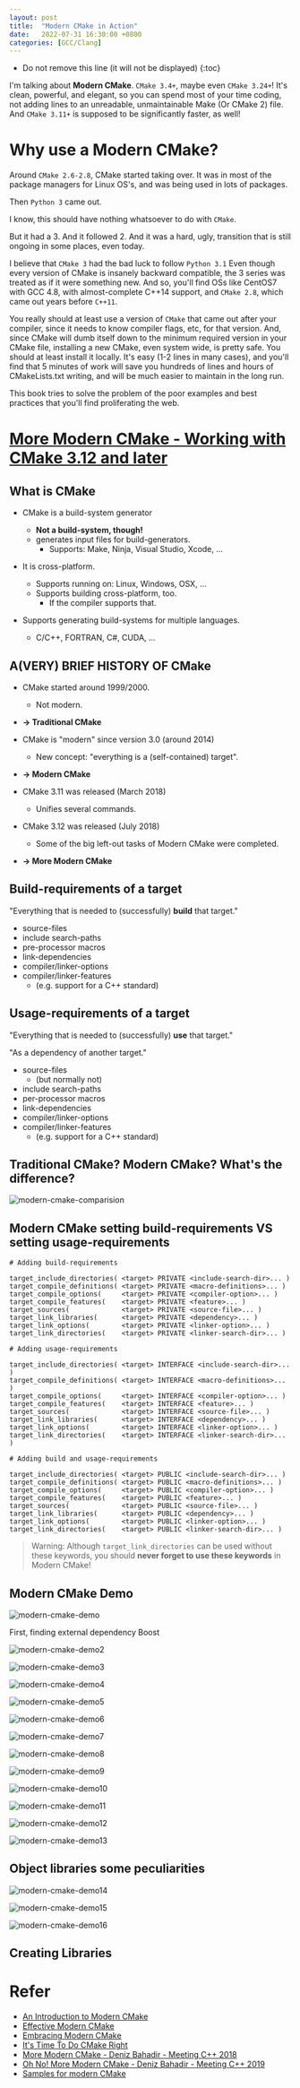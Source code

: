 ```yaml
---
layout: post
title:  "Modern CMake in Action"
date:   2022-07-31 16:30:00 +0800
categories: [GCC/Clang]
---
```


* Do not remove this line (it will not be displayed)
{:toc}

I'm talking about **Modern CMake**. `CMake 3.4+`, maybe even `CMake 3.24+`! It's clean, powerful, and elegant, so you can spend most of your time coding, not adding lines to an unreadable, unmaintainable Make (Or CMake 2) file. And `CMake 3.11+` is supposed to be significantly faster, as well!


# Why use a Modern CMake?

Around `CMake 2.6-2.8`, CMake started taking over. It was in most of the package managers for Linux OS's, and was being used in lots of packages.

Then `Python 3` came out.

I know, this should have nothing whatsoever to do with `CMake`.

But it had a 3. And it followed 2. And it was a hard, ugly, transition that is still ongoing in some places, even today.

I believe that `CMake 3` had the bad luck to follow `Python 3.1` Even though every version of CMake is insanely backward compatible, the 3 series was treated as if it were something new. And so, you'll find OSs like CentOS7 with GCC 4.8, with almost-complete C++14 support, and `CMake 2.8`, which came out years before `C++11`.

You really should at least use a version of `CMake` that came out after your compiler, since it needs to know compiler flags, etc, for that version. And, since CMake will dumb itself down to the minimum required version in your CMake file, installing a new CMake, even system wide, is pretty safe. You should at least install it locally. It's easy (1-2 lines in many cases), and you'll find that 5 minutes of work will save you hundreds of lines and hours of CMakeLists.txt writing, and will be much easier to maintain in the long run.

This book tries to solve the problem of the poor examples and best practices that you'll find proliferating the web.

# [More Modern CMake - Working with CMake 3.12 and later](https://www.youtube.com/watch?v=y7ndUhdQuU8)

## What is CMake

* CMake is a build-system generator
    + **Not a build-system, though!**
    + generates input files for build-generators.
        - Supports: Make, Ninja, Visual Studio, Xcode, ...

* It is cross-platform.
    + Supports running on: Linux, Windows, OSX, ...
    + Supports building cross-platform, too.
        - If the compiler supports that.

* Supports generating build-systems for multiple languages.
    + C/C++, FORTRAN, C#, CUDA, ...

## A(VERY) BRIEF HISTORY OF CMake

* CMake started around 1999/2000.
    + Not modern.
* **-> Traditional CMake**

* CMake is "modern" since version 3.0 (around 2014)
    + New concept: "everything is a (self-contained) target".
* **-> Modern CMake**

* CMake 3.11 was released (March 2018)
    + Unifies several commands.
* CMake 3.12 was released (July 2018)
    + Some of the big left-out tasks of Modern CMake were completed.
* **-> More Modern CMake**


## Build-requirements of a target

"Everything that is needed to (successfully) **build** that target."

* source-files
* include search-paths
* pre-processor macros
* link-dependencies
* compiler/linker-options
* compiler/linker-features
    + (e.g. support for a C++ standard)

## Usage-requirements of a target

"Everything that is needed to (successfully) **use** that target."

"As a dependency of another target."

* source-files
    + (but normally not)
* include search-paths
* per-processor macros
* link-dependencies
* compiler/linker-options
* compiler/linker-features
    + (e.g. support for a C++ standard)

## Traditional CMake? Modern CMake? What's the difference?

![modern-cmake-comparision](/assets/images/202208/modern-cmake-comparision.png)

## Modern CMake setting build-requirements VS setting usage-requirements

```
# Adding build-requirements

target_include_directories( <target> PRIVATE <include-search-dir>... )
target_compile_definitions( <target> PRIVATE <macro-definitions>... )
target_compile_options(     <target> PRIVATE <compiler-option>... )
target_compile_features(    <target> PRIVATE <feature>... )
target_sources(             <target> PRIVATE <source-file>... )
target_link_libraries(      <target> PRIVATE <dependency>... )
target_link_options(        <target> PRIVATE <linker-option>... )
target_link_directories(    <target> PRIVATE <linker-search-dir>... )

# Adding usage-requirements

target_include_directories( <target> INTERFACE <include-search-dir>... )
target_compile_definitions( <target> INTERFACE <macro-definitions>... )
target_compile_options(     <target> INTERFACE <compiler-option>... )
target_compile_features(    <target> INTERFACE <feature>... )
target_sources(             <target> INTERFACE <source-file>... )
target_link_libraries(      <target> INTERFACE <dependency>... )
target_link_options(        <target> INTERFACE <linker-option>... )
target_link_directories(    <target> INTERFACE <linker-search-dir>... )

# Adding build and usage-requirements

target_include_directories( <target> PUBLIC <include-search-dir>... )
target_compile_definitions( <target> PUBLIC <macro-definitions>... )
target_compile_options(     <target> PUBLIC <compiler-option>... )
target_compile_features(    <target> PUBLIC <feature>... )
target_sources(             <target> PUBLIC <source-file>... )
target_link_libraries(      <target> PUBLIC <dependency>... )
target_link_options(        <target> PUBLIC <linker-option>... )
target_link_directories(    <target> PUBLIC <linker-search-dir>... )
```

> Warning: Although `target_link_directories` can be used without these keywords, you should **never forget to use these keywords** in Modern CMake!

## Modern CMake Demo

![modern-cmake-demo](/assets/images/202208/modern-cmake-demo.png)

First, finding external dependency Boost

![modern-cmake-demo2](/assets/images/202208/modern-cmake-demo2.png)

![modern-cmake-demo3](/assets/images/202208/modern-cmake-demo3.png)

![modern-cmake-demo4](/assets/images/202208/modern-cmake-demo4.png)

![modern-cmake-demo5](/assets/images/202208/modern-cmake-demo5.png)

![modern-cmake-demo6](/assets/images/202208/modern-cmake-demo6.png)

![modern-cmake-demo7](/assets/images/202208/modern-cmake-demo7.png)

![modern-cmake-demo8](/assets/images/202208/modern-cmake-demo8.png)

![modern-cmake-demo9](/assets/images/202208/modern-cmake-demo9.png)

![modern-cmake-demo10](/assets/images/202208/modern-cmake-demo10.png)

![modern-cmake-demo11](/assets/images/202208/modern-cmake-demo11.png)

![modern-cmake-demo12](/assets/images/202208/modern-cmake-demo12.png)

![modern-cmake-demo13](/assets/images/202208/modern-cmake-demo13.png)

## Object libraries some peculiarities

![modern-cmake-demo14](/assets/images/202208/modern-cmake-demo14.png)

![modern-cmake-demo15](/assets/images/202208/modern-cmake-demo15.png)

![modern-cmake-demo16](/assets/images/202208/modern-cmake-demo16.png)


## Creating Libraries




# Refer

* [An Introduction to Modern CMake](https://cliutils.gitlab.io/modern-cmake/)
* [Effective Modern CMake](https://gist.github.com/mbinna/c61dbb39bca0e4fb7d1f73b0d66a4fd1)
* [Embracing Modern CMake](https://steveire.wordpress.com/2017/11/05/embracing-modern-cmake/)
* [It's Time To Do CMake Right](https://pabloariasal.github.io/2018/02/19/its-time-to-do-cmake-right/)
* [More Modern CMake - Deniz Bahadir - Meeting C++ 2018](https://www.youtube.com/watch?v=y7ndUhdQuU8)
* [Oh No! More Modern CMake - Deniz Bahadir - Meeting C++ 2019](https://www.youtube.com/watch?v=y9kSr5enrSk)
* [Samples for modern CMake](https://github.com/toeb/moderncmake)



